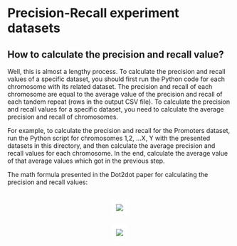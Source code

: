 # Precision-Recall experiment datasets
## How to calculate the precision and recall value?

Well, this is almost a lengthy process. To calculate the precision and recall values of a specific dataset, you should first run the Python code for each chromosome with its related dataset. The precision and recall of each chromosome are equal to the average value of the precision and recall of each tandem repeat (rows in the output CSV file). To calculate the precision and recall values for a specific dataset, you need to calculate the average precision and recall of chromosomes.

For example, to calculate the precision and recall for the Promoters dataset, run the Python script for chromosomes 1,2, ...X, Y with the presented datasets in this directory, and then calculate the average precision and recall values for each chromosome. In the end, calculate the average value of that average values which got in the previous step.

The math formula presented in the Dot2dot paper for calculating the precision and recall values:
<br><br>
<!-- $$
\sigma_P(T, R)=\frac{1}{n} \left({\sum_{i=1}^{n} }{\frac{\sum_{x \in R(t_i)} jac(x, t_i)}{|R(t_i)|}} \right)
$$ --> 

<div align="center"><img style="background-color: white; padding: 10px;" src="https://render.githubusercontent.com/render/math?math=%5Csigma_P(T%2C%20R)%3D%5Cfrac%7B1%7D%7Bn%7D%20%5Cleft(%7B%5Csum_%7Bi%3D1%7D%5E%7Bn%7D%20%7D%7B%5Cfrac%7B%5Csum_%7Bx%20%5Cin%20R(t_i)%7D%20jac(x%2C%20t_i)%7D%7B%7CR(t_i)%7C%7D%7D%20%5Cright)"></div>

<!-- $$
\sigma_R(T, R)=\frac{1}{n} \left({\sum_{i=1}^{n}\textstyle_{x\in R(t_i)} \max jac(x, t_i)} \right)
$$ --> 

<div align="center"><img style="background-color: white; padding: 10px; margin-top: 20px" src="https://render.githubusercontent.com/render/math?math=%5Csigma_R(T%2C%20R)%3D%5Cfrac%7B1%7D%7Bn%7D%20%5Cleft(%7B%5Csum_%7Bi%3D1%7D%5E%7Bn%7D%5Ctextstyle_%7Bx%5Cin%20R(t_i)%7D%20%5Cmax%20jac(x%2C%20t_i)%7D%20%5Cright)"></div>